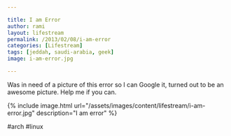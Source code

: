 ```yaml
---

title: I am Error 
author: rami
layout: lifestream 
permalink: /2013/02/08/i-am-error
categories: [Lifestream]
tags: [jeddah, saudi-arabia, geek] 
image: i-am-error.jpg

---
```


Was in need of a picture of this error so I can Google it, turned out to be an awesome picture. Help me if you can.

{% include image.html url="/assets/images/content/lifestream/i-am-error.jpg" description="I am error" %}

#arch #linux
